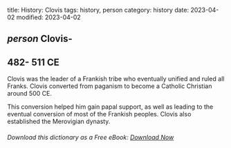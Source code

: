 title: History: Clovis
tags: history, person
category: history
date: 2023-04-02
modified: 2023-04-02

## _person_ Clovis-
 482-
511 CE
-
Clovis was the leader of a Frankish
tribe who eventually unified and ruled all Franks. Clovis converted
from paganism to become a Catholic Christian around 500 CE.

This conversion helped him gain papal support, as well as leading to
the eventual conversion of most of the Frankish peoples. Clovis also
established the Merovigian dynasty.


###### Download *this* dictionary as a Free eBook: [Download Now]({static}static/SerfHistoryDictionary.pdf)


